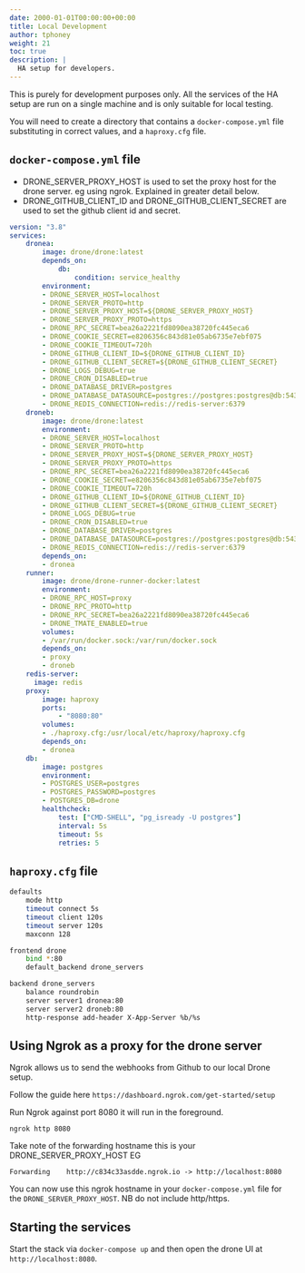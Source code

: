 ```yaml
---
date: 2000-01-01T00:00:00+00:00
title: Local Development
author: tphoney
weight: 21
toc: true
description: |
  HA setup for developers.
---
```


This is purely for development purposes only. All the services of the HA setup are run on a single machine and is only suitable for local testing.

You will need to create a directory that contains a `docker-compose.yml` file substituting in correct values, and a `haproxy.cfg` file.

## `docker-compose.yml` file

- DRONE_SERVER_PROXY_HOST is used to set the proxy host for the drone server. eg using ngrok. Explained in greater detail below.
- DRONE_GITHUB_CLIENT_ID and DRONE_GITHUB_CLIENT_SECRET are used to set the github client id and secret.

```yaml {linenos=table}
version: "3.8"
services:
    dronea:
        image: drone/drone:latest
        depends_on: 
            db:
                condition: service_healthy
        environment:
        - DRONE_SERVER_HOST=localhost
        - DRONE_SERVER_PROTO=http
        - DRONE_SERVER_PROXY_HOST=${DRONE_SERVER_PROXY_HOST}
        - DRONE_SERVER_PROXY_PROTO=https
        - DRONE_RPC_SECRET=bea26a2221fd8090ea38720fc445eca6
        - DRONE_COOKIE_SECRET=e8206356c843d81e05ab6735e7ebf075
        - DRONE_COOKIE_TIMEOUT=720h
        - DRONE_GITHUB_CLIENT_ID=${DRONE_GITHUB_CLIENT_ID}
        - DRONE_GITHUB_CLIENT_SECRET=${DRONE_GITHUB_CLIENT_SECRET}
        - DRONE_LOGS_DEBUG=true
        - DRONE_CRON_DISABLED=true
        - DRONE_DATABASE_DRIVER=postgres
        - DRONE_DATABASE_DATASOURCE=postgres://postgres:postgres@db:5432/drone?sslmode=disable
        - DRONE_REDIS_CONNECTION=redis://redis-server:6379
    droneb:
        image: drone/drone:latest
        environment:
        - DRONE_SERVER_HOST=localhost
        - DRONE_SERVER_PROTO=http
        - DRONE_SERVER_PROXY_HOST=${DRONE_SERVER_PROXY_HOST}
        - DRONE_SERVER_PROXY_PROTO=https
        - DRONE_RPC_SECRET=bea26a2221fd8090ea38720fc445eca6
        - DRONE_COOKIE_SECRET=e8206356c843d81e05ab6735e7ebf075
        - DRONE_COOKIE_TIMEOUT=720h
        - DRONE_GITHUB_CLIENT_ID=${DRONE_GITHUB_CLIENT_ID}
        - DRONE_GITHUB_CLIENT_SECRET=${DRONE_GITHUB_CLIENT_SECRET}
        - DRONE_LOGS_DEBUG=true
        - DRONE_CRON_DISABLED=true
        - DRONE_DATABASE_DRIVER=postgres
        - DRONE_DATABASE_DATASOURCE=postgres://postgres:postgres@db:5432/drone?sslmode=disable
        - DRONE_REDIS_CONNECTION=redis://redis-server:6379
        depends_on: 
        - dronea
    runner:
        image: drone/drone-runner-docker:latest
        environment:
        - DRONE_RPC_HOST=proxy
        - DRONE_RPC_PROTO=http
        - DRONE_RPC_SECRET=bea26a2221fd8090ea38720fc445eca6
        - DRONE_TMATE_ENABLED=true
        volumes:
        - /var/run/docker.sock:/var/run/docker.sock
        depends_on: 
        - proxy
        - droneb 
    redis-server:
      image: redis
    proxy:
        image: haproxy
        ports:
            - "8080:80"
        volumes:
        - ./haproxy.cfg:/usr/local/etc/haproxy/haproxy.cfg
        depends_on: 
        - dronea
    db:
        image: postgres
        environment:
        - POSTGRES_USER=postgres
        - POSTGRES_PASSWORD=postgres
        - POSTGRES_DB=drone
        healthcheck:
            test: ["CMD-SHELL", "pg_isready -U postgres"]
            interval: 5s
            timeout: 5s
            retries: 5
```

## `haproxy.cfg` file

```bash {linenos=table}
defaults
    mode http
    timeout connect 5s
    timeout client 120s
    timeout server 120s
    maxconn 128

frontend drone
    bind *:80
    default_backend drone_servers

backend drone_servers
    balance roundrobin
    server server1 dronea:80
    server server2 droneb:80
    http-response add-header X-App-Server %b/%s
```

## Using Ngrok as a proxy for the drone server

Ngrok allows us to send the webhooks from Github to our local Drone setup.

Follow the guide here `https://dashboard.ngrok.com/get-started/setup`

Run Ngrok against port 8080 it will run in the foreground.

```
ngrok http 8080
```

Take note of the forwarding hostname this is your DRONE_SERVER_PROXY_HOST EG

```
Forwarding    http://c834c33asdde.ngrok.io -> http://localhost:8080
```

You can now use this ngrok hostname in your `docker-compose.yml` file for the `DRONE_SERVER_PROXY_HOST`. NB do not include http/https.

## Starting the services

Start the stack via `docker-compose up` and then open the drone UI at `http://localhost:8080`.
